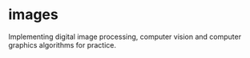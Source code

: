 # images
Implementing digital image processing, computer vision and computer graphics algorithms for practice.
